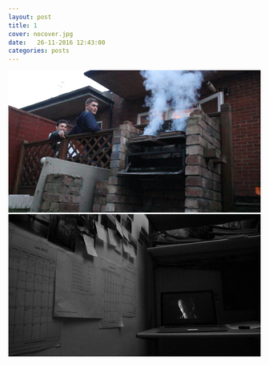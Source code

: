 ```yaml
---
layout: post
title: 1
cover: nocover.jpg
date:   26-11-2016 12:43:00
categories: posts
---
```


<img id="gif" src="/images/GIFs/bbq.gif" width="600">

<img id="gif" src="/images/GIFs/radiohead.gif" width="600">

